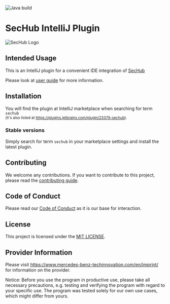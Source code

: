 <!-- SPDX-License-Identifier: MIT -->
![Java build](https://github.com/mercedes-benz/sechub-plugin-intellij/workflows/Java%20build/badge.svg)

# SecHub IntelliJ Plugin

![SecHub Logo](https://github.com/mercedes-benz/sechub-plugin-intellij/blob/master/other/images/sechub-logo-big.png)

## Intended Usage

This is an IntelliJ plugin for a convenient IDE integration of [SecHub](https://github.com/mercedes-benz/sechub)  

Please look at [user guide](src/docs/asciidoc/user-guide.adoc) for more information.

## Installation

You will find the plugin at IntelliJ marketplace when searching for term `sechub`  
<sup>(it's also listed at https://plugins.jetbrains.com/plugin/23379-sechub).</sup>

### Stable versions

Simply search for term `sechub` in your marketplace settings and install the latest plugin.

## Contributing

We welcome any contributions.
If you want to contribute to this project, please read the [contributing guide](CONTRIBUTING.md).

## Code of Conduct

Please read our [Code of Conduct](https://github.com/mercedes-benz/foss/blob/master/CODE_OF_CONDUCT.md) as it is our base for interaction.

## License

This project is licensed under the [MIT LICENSE](LICENSE).

## Provider Information

Please visit <https://www.mercedes-benz-techinnovation.com/en/imprint/> for information on the provider.

Notice: Before you use the program in productive use, please take all necessary precautions,
e.g. testing and verifying the program with regard to your specific use.
The program was tested solely for our own use cases, which might differ from yours.
